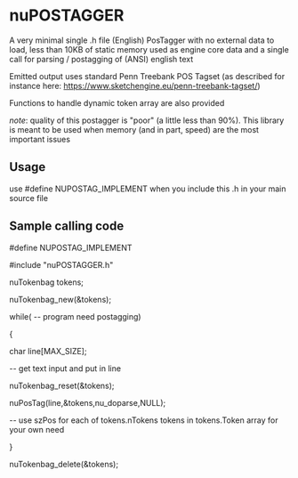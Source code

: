 # nuPOSTAGGER

A very minimal single .h file (English) PosTagger with no external data to load, less than 10KB of static memory used as engine core data and a single call for parsing / postagging of (ANSI) english text

Emitted output uses standard Penn Treebank POS Tagset (as described for instance here: https://www.sketchengine.eu/penn-treebank-tagset/)

Functions to handle dynamic token array are also provided

*note*: quality of this postagger is "poor" (a little less than 90%). This library is meant to be used when memory (and in part, speed) are the most important issues

## Usage

use #define NUPOSTAG_IMPLEMENT when you include this .h in your main source file

## Sample calling code

#define NUPOSTAG_IMPLEMENT

#include "nuPOSTAGGER.h"

nuTokenbag tokens;

nuTokenbag_new(&tokens);

while( -- program need postagging)

 {
 
  char line[MAX_SIZE];
  
  -- get text input and put in line
  
  nuTokenbag_reset(&tokens);
  
  nuPosTag(line,&tokens,nu_doparse,NULL);
  
  -- use szPos for each of tokens.nTokens tokens in tokens.Token array for your own need
  
 }
 
nuTokenbag_delete(&tokens);

